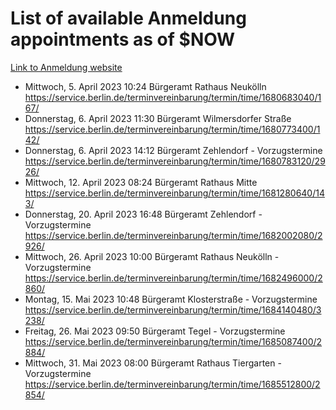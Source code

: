 # List of available Anmeldung appointments as of $NOW
[Link to Anmeldung website](https://service.berlin.de/terminvereinbarung/termin/tag.php?termin=1&anliegen[]=120686&dienstleisterlist=122210,122217,327316,122219,327312,122227,327314,122231,327346,122243,327348,122254,122252,329742,122260,329745,122262,329748,122271,327278,122273,327274,122277,327276,330436,122280,327294,122282,327290,122284,327292,122291,327270,122285,327266,122286,327264,122296,327268,150230,329760,122297,327286,122294,327284,122312,329763,122314,329775,122304,327330,122311,327334,122309,327332,317869,122281,327352,122279,329772,122283,122276,327324,122274,327326,122267,329766,122246,327318,122251,327320,122257,327322,122208,327298,122226,327300&herkunft=http%3A%2F%2Fservice.berlin.de%2Fdienstleistung%2F120686%2F)
- Mittwoch, 5. April 2023 10:24 Bürgeramt Rathaus Neukölln https://service.berlin.de/terminvereinbarung/termin/time/1680683040/167/
- Donnerstag, 6. April 2023 11:30 Bürgeramt Wilmersdorfer Straße https://service.berlin.de/terminvereinbarung/termin/time/1680773400/142/
- Donnerstag, 6. April 2023 14:12 Bürgeramt Zehlendorf - Vorzugstermine https://service.berlin.de/terminvereinbarung/termin/time/1680783120/2926/
- Mittwoch, 12. April 2023 08:24 Bürgeramt Rathaus Mitte https://service.berlin.de/terminvereinbarung/termin/time/1681280640/143/
- Donnerstag, 20. April 2023 16:48 Bürgeramt Zehlendorf - Vorzugstermine https://service.berlin.de/terminvereinbarung/termin/time/1682002080/2926/
- Mittwoch, 26. April 2023 10:00 Bürgeramt Rathaus Neukölln - Vorzugstermine https://service.berlin.de/terminvereinbarung/termin/time/1682496000/2860/
- Montag, 15. Mai 2023 10:48 Bürgeramt Klosterstraße - Vorzugstermine https://service.berlin.de/terminvereinbarung/termin/time/1684140480/3238/
- Freitag, 26. Mai 2023 09:50 Bürgeramt Tegel - Vorzugstermine https://service.berlin.de/terminvereinbarung/termin/time/1685087400/2884/
- Mittwoch, 31. Mai 2023 08:00 Bürgeramt Rathaus Tiergarten - Vorzugstermine https://service.berlin.de/terminvereinbarung/termin/time/1685512800/2854/

